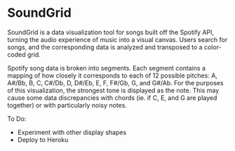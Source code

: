 # SoundGrid

SoundGrid is a data visualization tool for songs built off the Spotify API, turning the audio experience of music into a visual canvas. Users search for songs, and the corresponding data is analyzed and transposed to a color-coded grid.

Spotify song data is broken into segments. Each segment contains a mapping of how closely it corresponds to each of 12 possible pitches: A, A#/Bb, B, C, C#/Db, D, D#/Eb, E, F, F#/Gb, G, and G#/Ab. For the purposes of this visualization, the strongest tone is displayed as the note. This may cause some data discrepancies with chords (ie. if C, E, and G are played together) or with particularly noisy notes.

To Do: 
* Experiment with other display shapes
* Deploy to Heroku
